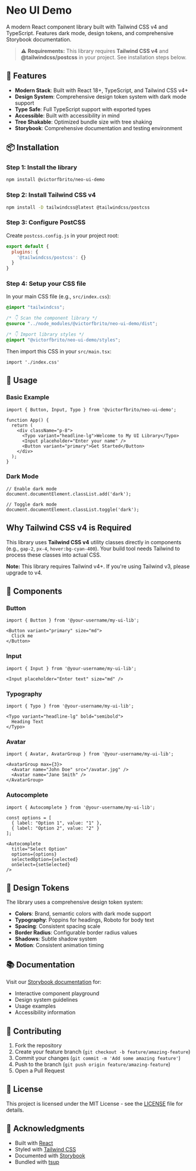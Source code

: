 # Neo UI Demo

A modern React component library built with Tailwind CSS v4 and TypeScript. Features dark mode, design tokens, and comprehensive Storybook documentation.

> ⚠️ **Requirements:** This library requires **Tailwind CSS v4** and **@tailwindcss/postcss** in your project. See installation steps below.

## 🚀 Features

- **Modern Stack**: Built with React 18+, TypeScript, and Tailwind CSS v4+
- **Design System**: Comprehensive design token system with dark mode support
- **Type Safe**: Full TypeScript support with exported types
- **Accessible**: Built with accessibility in mind
- **Tree Shakable**: Optimized bundle size with tree shaking
- **Storybook**: Comprehensive documentation and testing environment

## 📦 Installation

### Step 1: Install the library

```bash
npm install @victorfbrito/neo-ui-demo
```

### Step 2: Install Tailwind CSS v4

```bash
npm install -D tailwindcss@latest @tailwindcss/postcss
```

### Step 3: Configure PostCSS

Create `postcss.config.js` in your project root:

```js
export default {
  plugins: {
    '@tailwindcss/postcss': {}
  }
}
```

### Step 4: Setup your CSS file

In your main CSS file (e.g., `src/index.css`):

```css
@import "tailwindcss";

/* 👇 Scan the component library */
@source "../node_modules/@victorfbrito/neo-ui-demo/dist";

/* 👇 Import library styles */
@import "@victorfbrito/neo-ui-demo/styles";
```

Then import this CSS in your `src/main.tsx`:

```tsx
import './index.css'
```

## 🎨 Usage

### Basic Example

```tsx
import { Button, Input, Typo } from '@victorfbrito/neo-ui-demo';

function App() {
  return (
    <div className="p-8">
      <Typo variant="headline-lg">Welcome to My UI Library</Typo>
      <Input placeholder="Enter your name" />
      <Button variant="primary">Get Started</Button>
    </div>
  );
}
```

### Dark Mode

```tsx
// Enable dark mode
document.documentElement.classList.add('dark');

// Toggle dark mode
document.documentElement.classList.toggle('dark');
```

## Why Tailwind CSS v4 is Required

This library uses **Tailwind CSS v4** utility classes directly in components (e.g., `gap-2`, `px-4`, `hover:bg-cyan-400`). Your build tool needs Tailwind to process these classes into actual CSS.

**Note:** This library requires Tailwind v4+. If you're using Tailwind v3, please upgrade to v4.

## 🧩 Components

### Button
```tsx
import { Button } from '@your-username/my-ui-lib';

<Button variant="primary" size="md">
  Click me
</Button>
```

### Input
```tsx
import { Input } from '@your-username/my-ui-lib';

<Input placeholder="Enter text" size="md" />
```

### Typography
```tsx
import { Typo } from '@your-username/my-ui-lib';

<Typo variant="headline-lg" bold="semibold">
  Heading Text
</Typo>
```

### Avatar
```tsx
import { Avatar, AvatarGroup } from '@your-username/my-ui-lib';

<AvatarGroup max={3}>
  <Avatar name="John Doe" src="/avatar.jpg" />
  <Avatar name="Jane Smith" />
</AvatarGroup>
```

### Autocomplete
```tsx
import { Autocomplete } from '@your-username/my-ui-lib';

const options = [
  { label: "Option 1", value: "1" },
  { label: "Option 2", value: "2" }
];

<Autocomplete
  title="Select Option"
  options={options}
  selectedOption={selected}
  onSelect={setSelected}
/>
```

## 🎨 Design Tokens

The library uses a comprehensive design token system:

- **Colors**: Brand, semantic colors with dark mode support
- **Typography**: Poppins for headings, Roboto for body text
- **Spacing**: Consistent spacing scale
- **Border Radius**: Configurable border radius values
- **Shadows**: Subtle shadow system
- **Motion**: Consistent animation timing

## 📚 Documentation

Visit our [Storybook documentation](https://your-username.github.io/my-ui-lib) for:
- Interactive component playground
- Design system guidelines
- Usage examples
- Accessibility information

## 🤝 Contributing

1. Fork the repository
2. Create your feature branch (`git checkout -b feature/amazing-feature`)
3. Commit your changes (`git commit -m 'Add some amazing feature'`)
4. Push to the branch (`git push origin feature/amazing-feature`)
5. Open a Pull Request

## 📄 License

This project is licensed under the MIT License - see the [LICENSE](LICENSE) file for details.

## 🙏 Acknowledgments

- Built with [React](https://reactjs.org/)
- Styled with [Tailwind CSS](https://tailwindcss.com/)
- Documented with [Storybook](https://storybook.js.org/)
- Bundled with [tsup](https://tsup.egoist.sh/)